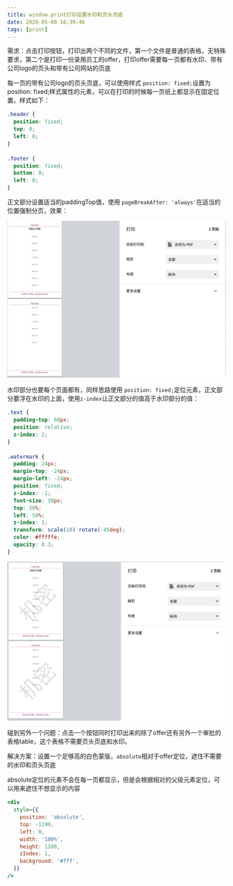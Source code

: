 ```yaml
---
title: window.print打印设置水印和页头页底
date: 2020-05-08 16:39:46
tags: [print]
---
```


需求：点击打印按钮，打印出两个不同的文件，第一个文件是普通的表格，无特殊要求，第二个是打印一份录用员工的offer，打印offer需要每一页都有水印、带有公司logo的页头和带有公司网站的页底

每一页的带有公司logo的页头页底，可以使用样式 `position: fixed;`设置为position: fixed;样式属性的元素，可以在打印的时候每一页纸上都显示在固定位置，样式如下：

```css
.header {
  position: fixed;
  top: 0;
  left: 0;
}

.footer {
  position: fixed;
  bottom: 0;
  left: 0;
}
```

正文部分设置适当的paddingTop值，使用 `pageBreakAfter: 'always'`在适当的位置强制分页，效果：

![效果](../img/print/test1.jpeg)

水印部分也要每个页面都有，同样思路使用 `position: fixed;`定位元素，正文部分要浮在水印的上面，使用`z-index`让正文部分的值高于水印部分的值：

```css
.text {
  padding-top: 60px;
  position: relative;
  z-index: 2;
}

.watermark {
  padding: 24px;
  margin-top: -24px;
  margin-left: -24px;
  position: fixed;
  z-index: -1;
  font-size: 30px;
  top: 50%;
  left: 50%;
  z-index: 1;
  transform: scale(10) rotate(-45deg);
  color: #fffffe;
  opacity: 0.3;
}
```

![效果](../img/print/test2.png)

碰到另外一个问题：点击一个按钮同时打印出来的除了offer还有另外一个审批的表格table，这个表格不需要页头页底和水印。

解决方案：设置一个足够高的白色蒙版，`absolute`相对于offer定位，遮住不需要的水印和页头页底

absolute定位的元素不会在每一页都显示，但是会根据相对的父级元素定位，可以用来遮住不想显示的内容

```jsx
<div
  style={{
    position: 'absolute',
    top: -1199,
    left: 0,
    width: '100%',
    height: 1200,
    zIndex: 1,
    background: '#fff',
  }}
/>
```
